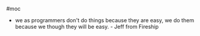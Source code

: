 #moc

- we as programmers don't do things because they are easy, we do them because we though they will be easy. - Jeff from Fireship
